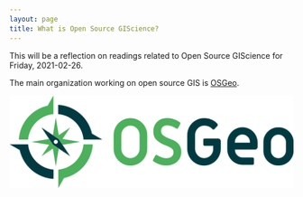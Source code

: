 ```yaml
---
layout: page
title: What is Open Source GIScience?
---
```


This will be a reflection on readings related to Open Source GIScience for Friday, 2021-02-26.

The main organization working on open source GIS is [OSGeo](https://www.osgeo.org/).

[![OSGeo Logo](logo-osgeo.svg)](https://www.osgeo.org/)
